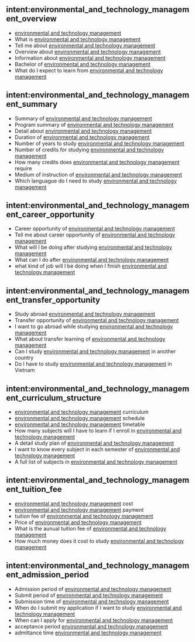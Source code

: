 ## intent:environmental_and_technology_management_overview
- [environmental and technology management](uni)
- What is [environmental and technology management](uni)
- Tell me about [environmental and technology management](uni)
- Overview about [environmental and technology management](uni)
- Information about [environmental and technology management](uni)
- Bachelor of [environmental and technology management](uni)
- What do I expect to learn from [environmental and technology management](uni)

## intent:environmental_and_technology_management_summary
- Summary of [environmental and technology management](uni)
- Program summary of [environmental and technology management](uni)
- Detail about [environmental and technology management](uni)
- Duration of [environmental and technology management](uni)
- Number of years to study [environmental and technology management](uni)
- Number of credits for studying [environmental and technology management](uni)
- How many credits does [environmental and technology management](uni) require
- Medium of instruction of [environmental and technology management](uni)
- Which languague do I need to study [environmental and technology management](uni)

## intent:environmental_and_technology_management_career_opportunity
- Career opportunity of [environmental and technology management](uni)
- Tell me about career opportunity of [environmental and technology management](uni)
- What will I be doing after studying [environmental and technology management](uni)
- What can I do after [environmental and technology management](uni)
- what kind of job will I be doing when I finish [environmental and technology management](uni)

## intent:environmental_and_technology_management_transfer_opportunity
- Study abroad [environmental and technology management](uni)
- Transfer opportunity of [environmental and technology management](uni)
- I want to go abroad while studying [environmental and technology management](uni)
- What about transfer learning of [environmental and technology management](uni)
- Can I study [environmental and technology management](uni) in another country
- Do I have to study [environmental and technology management](uni) in Vietnam

## intent:environmental_and_technology_management_curriculum_structure
- [environmental and technology management](uni) curriculum
- [environmental and technology management](uni) schedule
- [environmental and technology management](uni) timetable
- How many subjects will I have to learn if I enroll in [environmental and technology management](uni)
- A detail study plan of [environmental and technology management](uni)
- I want to know every subject in each semester of [environmental and technology management](uni)
- A full list of subjects in [environmental and technology management](uni)

## intent:environmental_and_technology_management_tuition_fee
- [environmental and technology management](uni) cost
- [environmental and technology management](uni) payment
- tuition fee of [environmental and technology management](uni)
- Price of [environmental and technology management](uni)
- What is the aunual tuition fee of [environmental and technology management](uni)
- How much money does it cost to study [environmental and technology management](uni)

## intent:environmental_and_technology_management_admission_period
- Admission period of [environmental and technology management](uni)
- Submit period of [environmental and technology management](uni)
- Submission time of [environmental and technology management](uni)
- When do I submit my application if I want to study [environmental and technology management](uni)
- When can I apply for [environmental and technology management](uni)
- acceptance period [environmental and technology management](uni)
- admittance time [environmental and technology management](uni)
